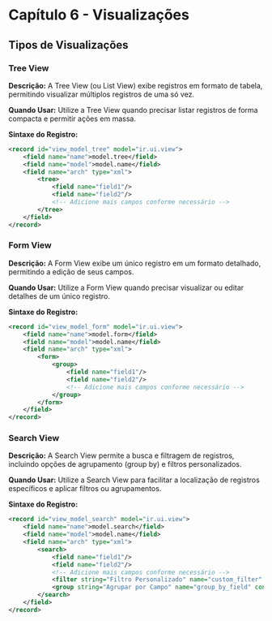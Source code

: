 # Capítulo 6 - Visualizações

## Tipos de Visualizações

### Tree View
**Descrição:** A Tree View (ou List View) exibe registros em formato de tabela, permitindo visualizar múltiplos registros de uma só vez.

**Quando Usar:** Utilize a Tree View quando precisar listar registros de forma compacta e permitir ações em massa.

**Sintaxe do Registro:**
```xml
<record id="view_model_tree" model="ir.ui.view">
    <field name="name">model.tree</field>
    <field name="model">model.name</field>
    <field name="arch" type="xml">
        <tree>
            <field name="field1"/>
            <field name="field2"/>
            <!-- Adicione mais campos conforme necessário -->
        </tree>
    </field>
</record>
```

### Form View
**Descrição:** A Form View exibe um único registro em um formato detalhado, permitindo a edição de seus campos.

**Quando Usar:** Utilize a Form View quando precisar visualizar ou editar detalhes de um único registro.

**Sintaxe do Registro:**
```xml
<record id="view_model_form" model="ir.ui.view">
    <field name="name">model.form</field>
    <field name="model">model.name</field>
    <field name="arch" type="xml">
        <form>
            <group>
                <field name="field1"/>
                <field name="field2"/>
                <!-- Adicione mais campos conforme necessário -->
            </group>
        </form>
    </field>
</record>
```

### Search View
**Descrição:** A Search View permite a busca e filtragem de registros, incluindo opções de agrupamento (group by) e filtros personalizados.

**Quando Usar:** Utilize a Search View para facilitar a localização de registros específicos e aplicar filtros ou agrupamentos.

**Sintaxe do Registro:**
```xml
<record id="view_model_search" model="ir.ui.view">
    <field name="name">model.search</field>
    <field name="model">model.name</field>
    <field name="arch" type="xml">
        <search>
            <field name="field1"/>
            <field name="field2"/>
            <!-- Adicione mais campos conforme necessário -->
            <filter string="Filtro Personalizado" name="custom_filter" domain="[('field', '=', 'value')]"/>
            <group string="Agrupar por Campo" name="group_by_field" context="{'group_by':'field'}"/>
        </search>
    </field>
</record>
```